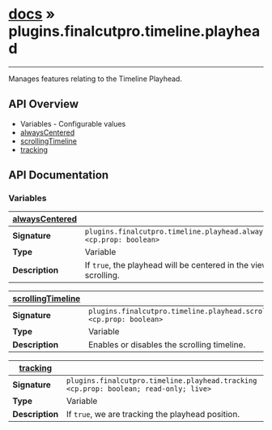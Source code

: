 # [docs](index.md) » plugins.finalcutpro.timeline.playhead
---

Manages features relating to the Timeline Playhead.

## API Overview
* Variables - Configurable values
 * [alwaysCentered](#alwaysCentered)
 * [scrollingTimeline](#scrollingTimeline)
 * [tracking](#tracking)

## API Documentation

### Variables

| [alwaysCentered](#alwaysCentered)         |                                                                                     |
| --------------------------------------------|-------------------------------------------------------------------------------------|
| **Signature**                               | `plugins.finalcutpro.timeline.playhead.alwaysCentered <cp.prop: boolean>`                                                                    |
| **Type**                                    | Variable                                                                     |
| **Description**                             | If `true`, the playhead will be centered in the view while scrolling.                                                                     |

| [scrollingTimeline](#scrollingTimeline)         |                                                                                     |
| --------------------------------------------|-------------------------------------------------------------------------------------|
| **Signature**                               | `plugins.finalcutpro.timeline.playhead.scrollingTimeline <cp.prop: boolean>`                                                                    |
| **Type**                                    | Variable                                                                     |
| **Description**                             | Enables or disables the scrolling timeline.                                                                     |

| [tracking](#tracking)         |                                                                                     |
| --------------------------------------------|-------------------------------------------------------------------------------------|
| **Signature**                               | `plugins.finalcutpro.timeline.playhead.tracking <cp.prop: boolean; read-only; live>`                                                                    |
| **Type**                                    | Variable                                                                     |
| **Description**                             | If `true`, we are tracking the playhead position.                                                                     |

